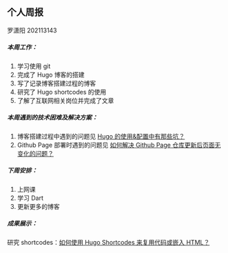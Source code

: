 ## 个人周报

罗潇阳 202113143

##### 本周工作：

1. 学习使用 git
2. 完成了 Hugo 博客的搭建
3. 写了记录博客搭建过程的博客
4. 研究了 Hugo shortcodes 的使用
5. 了解了互联网相关岗位并完成了文章

##### 本周遇到的技术困难及解决方案：

1. 博客搭建过程中遇到的问题见 [Hugo 的使用&配置中有那些坑？](https://ccviolett.github.io/posts/1-hugosetup/)
2. Github Page 部署时遇到的问题见 [如何解决 Github Page 仓库更新后页面无变化的问题？](https://ccviolett.github.io/posts/3-nojekyll/)

##### 下周安排：

1. 上网课
2. 学习 Dart
3. 更新更多的博客

##### 成果展示：

研究 shortcodes：[如何使用 Hugo Shortcodes 来复用代码或嵌入 HTML？](https://ccviolett.github.io/posts/4-hugoshortcodes/)